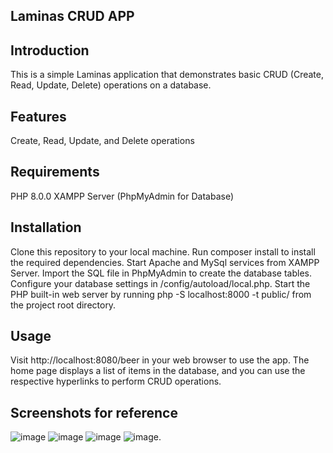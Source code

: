 ## Laminas CRUD APP

## Introduction

This is a simple Laminas application that demonstrates basic CRUD (Create, Read, Update, Delete) operations on a database.

## Features
Create, Read, Update, and Delete operations

## Requirements
PHP 8.0.0
XAMPP Server (PhpMyAdmin for Database)

## Installation
Clone this repository to your local machine.
Run composer install to install the required dependencies.
Start Apache and MySql services from XAMPP Server.
Import the SQL file in PhpMyAdmin to create the database tables.
Configure your database settings in /config/autoload/local.php.
Start the PHP built-in web server by running php -S localhost:8000 -t public/ from the project root directory.

## Usage
Visit http://localhost:8080/beer in your web browser to use the app. 
The home page displays a list of items in the database, and you can use the respective hyperlinks to perform CRUD operations.

## Screenshots for reference
![image](https://user-images.githubusercontent.com/132340864/235618817-aae870c9-0a91-4015-8fe6-a82cbb8eaee2.png)
![image](https://user-images.githubusercontent.com/132340864/235618891-dfd8004c-b46e-4ef6-bb6b-255bdd8d0d31.png)
![image](https://user-images.githubusercontent.com/132340864/235618964-5602a68e-39ae-4d60-ae94-c4bc68cffc55.png)
![image](https://user-images.githubusercontent.com/132340864/235619015-207a1661-1cef-4103-80ea-9561b8ebbbd3.png).

